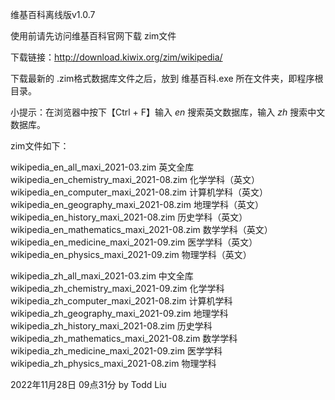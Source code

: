 维基百科离线版v1.0.7


使用前请先访问维基百科官网下载 zim文件

下载链接：http://download.kiwix.org/zim/wikipedia/ 

下载最新的 .zim格式数据库文件之后，放到 维基百科.exe 所在文件夹，即程序根目录。

小提示：在浏览器中按下【Ctrl + F】输入 _en_ 搜索英文数据库，输入 _zh_ 搜索中文数据库。

zim文件如下：

wikipedia_en_all_maxi_2021-03.zim                        英文全库
wikipedia_en_chemistry_maxi_2021-08.zim             化学学科（英文）
wikipedia_en_computer_maxi_2021-08.zim             计算机学科（英文）
wikipedia_en_geography_maxi_2021-08.zim           地理学科（英文）
wikipedia_en_history_maxi_2021-08.zim                 历史学科（英文）
wikipedia_en_mathematics_maxi_2021-08.zim        数学学科（英文）
wikipedia_en_medicine_maxi_2021-09.zim              医学学科（英文）
wikipedia_en_physics_maxi_2021-09.zim                 物理学科（英文）

wikipedia_zh_all_maxi_2021-03.zim                        中文全库
wikipedia_zh_chemistry_maxi_2021-09.zim             化学学科
wikipedia_zh_computer_maxi_2021-08.zim             计算机学科
wikipedia_zh_geography_maxi_2021-09.zim            地理学科
wikipedia_zh_history_maxi_2021-08.zim                  历史学科
wikipedia_zh_mathematics_maxi_2021-08.zim         数学学科
wikipedia_zh_medicine_maxi_2021-09.zim               医学学科
wikipedia_zh_physics_maxi_2021-08.zim                  物理学科


2022年11月28日 09点31分
by Todd Liu
